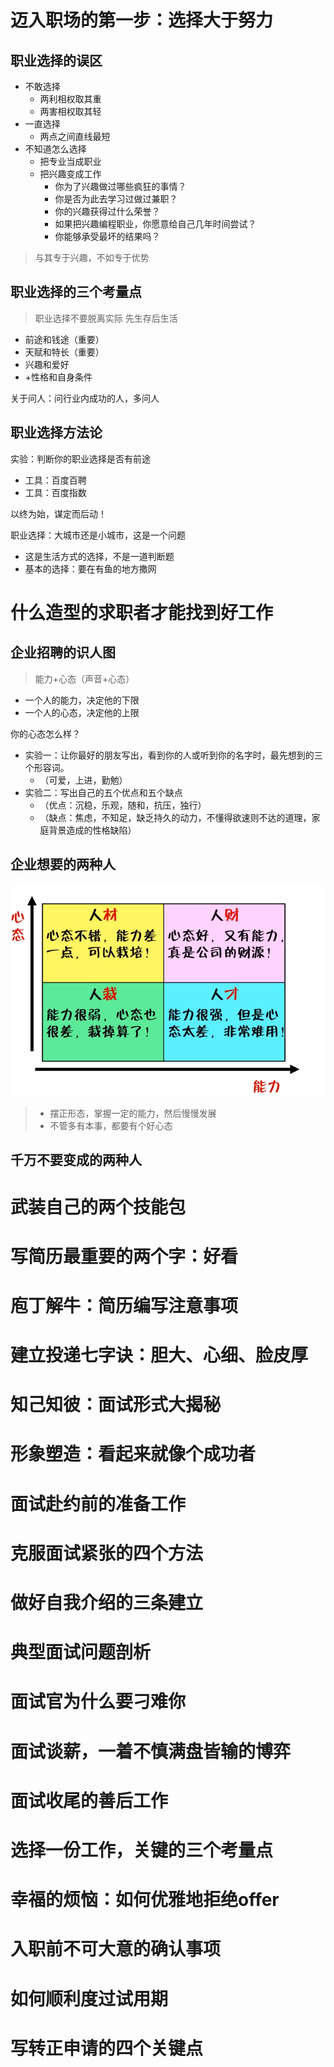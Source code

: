 # 迈入职场的第一步：选择大于努力

## 职业选择的误区

* 不敢选择
  * 两利相权取其重
  * 两害相权取其轻
* 一直选择
  * 两点之间直线最短
* 不知道怎么选择
  * 把专业当成职业
  * 把兴趣变成工作
    * 你为了兴趣做过哪些疯狂的事情？
    * 你是否为此去学习过做过兼职？
    * 你的兴趣获得过什么荣誉？
    * 如果把兴趣编程职业，你愿意给自己几年时间尝试？
    * 你能够承受最坏的结果吗？

> 与其专于兴趣，不如专于优势

## 职业选择的三个考量点

> 职业选择不要脱离实际
> 先生存后生活

* 前途和钱途（重要）
* 天赋和特长（重要）
* 兴趣和爱好
* +性格和自身条件

关于问人：问行业内成功的人，多问人

## 职业选择方法论

实验：判断你的职业选择是否有前途
* 工具：百度百聘
* 工具：百度指数

以终为始，谋定而后动！

职业选择：大城市还是小城市，这是一个问题
* 这是生活方式的选择，不是一道判断题
* 基本的选择：要在有鱼的地方撒网

# 什么造型的求职者才能找到好工作

## 企业招聘的识人图

> 能力+心态（声音+心态）

* 一个人的能力，决定他的下限
* 一个人的心态，决定他的上限

你的心态怎么样？
* 实验一：让你最好的朋友写出，看到你的人或听到你的名字时，最先想到的三个形容词。
  * （可爱，上进，勤勉）
* 实验二：写出自己的五个优点和五个缺点
  * （优点：沉稳，乐观，随和，抗压，独行）
  * （缺点：焦虑，不知足，缺乏持久的动力，不懂得欲速则不达的道理，家庭背景造成的性格缺陷）

## 企业想要的两种人

![](面试技巧、简历撰写和就业指导.assets/79cf9b3c.png)

> * 摆正形态，掌握一定的能力，然后慢慢发展 
> * 不管多有本事，都要有个好心态

## 千万不要变成的两种人



# 武装自己的两个技能包

# 写简历最重要的两个字：好看

# 庖丁解牛：简历编写注意事项

# 建立投递七字诀：胆大、心细、脸皮厚

# 知己知彼：面试形式大揭秘

# 形象塑造：看起来就像个成功者

# 面试赴约前的准备工作

# 克服面试紧张的四个方法

# 做好自我介绍的三条建立

# 典型面试问题剖析

# 面试官为什么要刁难你

# 面试谈薪，一着不慎满盘皆输的博弈

# 面试收尾的善后工作

# 选择一份工作，关键的三个考量点

# 幸福的烦恼：如何优雅地拒绝offer

# 入职前不可大意的确认事项

# 如何顺利度过试用期

# 写转正申请的四个关键点